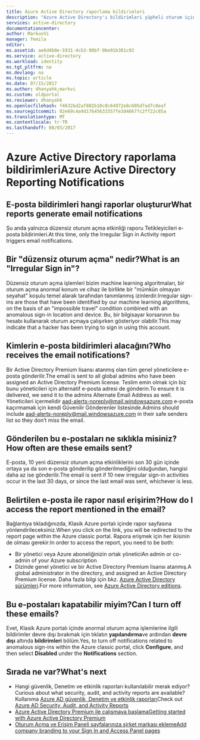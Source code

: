 ```yaml
---
title: Azure Active Directory raporlama bildirimleri
description: "Azure Active Directory'ı bildirimleri şüpheli oturum için raporlama kullanma bileşenleri."
services: active-directory
documentationcenter: 
author: MarkusVi
manager: femila
editor: 
ms.assetid: ae6d4b0e-5931-4cb3-98bf-9be91b381c92
ms.service: active-directory
ms.workload: identity
ms.tgt_pltfrm: na
ms.devlang: na
ms.topic: article
ms.date: 07/15/2017
ms.author: dhanyahk;markvi
ms.custom: oldportal
ms.reviewer: dhanyahk
ms.openlocfilehash: f4632bd2af802b10c8c64972e8c605d7ad7c0eaf
ms.sourcegitcommit: 02e69c4a9d17645633357fe3d46677c2ff22c85a
ms.translationtype: MT
ms.contentlocale: tr-TR
ms.lasthandoff: 08/03/2017
---
```

# <a name="azure-active-directory-reporting-notifications"></a><span data-ttu-id="d8d08-103">Azure Active Directory raporlama bildirimleri</span><span class="sxs-lookup"><span data-stu-id="d8d08-103">Azure Active Directory Reporting Notifications</span></span>
## <a name="what-reports-generate-email-notifications"></a><span data-ttu-id="d8d08-104">E-posta bildirimleri hangi raporlar oluşturur</span><span class="sxs-lookup"><span data-stu-id="d8d08-104">What reports generate email notifications</span></span>
<span data-ttu-id="d8d08-105">Şu anda yalnızca düzensiz oturum açma etkinliği raporu Tetikleyicileri e-posta bildirimleri.</span><span class="sxs-lookup"><span data-stu-id="d8d08-105">At this time, only the Irregular Sign in Activity report triggers email notifications.</span></span>

## <a name="what-is-an-irregular-sign-in"></a><span data-ttu-id="d8d08-106">Bir "düzensiz oturum açma" nedir?</span><span class="sxs-lookup"><span data-stu-id="d8d08-106">What is an "Irregular Sign in"?</span></span>
<span data-ttu-id="d8d08-107">Düzensiz oturum açma işlemleri bizim machine learning algoritmaları, bir oturum açma anormal konum ve cihaz ile birlikte bir "mümkün olmayan seyahat" koşulu temel alarak tarafından tanımlanmış izinlerdir.</span><span class="sxs-lookup"><span data-stu-id="d8d08-107">Irregular sign-ins are those that have been identified by our machine learning algorithms, on the basis of an "impossible travel" condition combined with an anomalous sign-in location and device.</span></span> <span data-ttu-id="d8d08-108">Bu, bir bilgisayar korsanının bu hesabı kullanarak oturum açmaya çalışırken gösteriyor olabilir.</span><span class="sxs-lookup"><span data-stu-id="d8d08-108">This may indicate that a hacker has been trying to sign in using this account.</span></span>

## <a name="who-receives-the-email-notifications"></a><span data-ttu-id="d8d08-109">Kimlerin e-posta bildirimleri alacağını?</span><span class="sxs-lookup"><span data-stu-id="d8d08-109">Who receives the email notifications?</span></span>
<span data-ttu-id="d8d08-110">Bir Active Directory Premium lisansı atanmış olan tüm genel yöneticilere e-posta gönderilir.</span><span class="sxs-lookup"><span data-stu-id="d8d08-110">The email is sent to all global admins who have been assigned an Active Directory Premium license.</span></span> <span data-ttu-id="d8d08-111">Teslim emin olmak için biz bunu yöneticileri için alternatif e-posta adresi de gönderin.</span><span class="sxs-lookup"><span data-stu-id="d8d08-111">To ensure it is delivered, we send it to the admins Alternate Email Address as well.</span></span> <span data-ttu-id="d8d08-112">Yöneticileri içermelidir aad-alerts-noreply@mail.windowsazure.com e-posta kaçırmamak için kendi Güvenilir Gönderenler listesinde.</span><span class="sxs-lookup"><span data-stu-id="d8d08-112">Admins should include aad-alerts-noreply@mail.windowsazure.com in their safe senders list so they don’t miss the email.</span></span>

## <a name="how-often-are-these-emails-sent"></a><span data-ttu-id="d8d08-113">Gönderilen bu e-postaları ne sıklıkla misiniz?</span><span class="sxs-lookup"><span data-stu-id="d8d08-113">How often are these emails sent?</span></span>
<span data-ttu-id="d8d08-114">E-posta, 10 yeni düzensiz oturum açma etkinliklerini son 30 gün içinde ortaya ya da son e-posta gönderilip gönderilmediğini olduğundan, hangisi daha az ise gönderilir.</span><span class="sxs-lookup"><span data-stu-id="d8d08-114">The email is sent if 10 new irregular sign-in activities occur in the last 30 days, or since the last email was sent, whichever is less.</span></span>

## <a name="how-do-i-access-the-report-mentioned-in-the-email"></a><span data-ttu-id="d8d08-115">Belirtilen e-posta ile rapor nasıl erişirim?</span><span class="sxs-lookup"><span data-stu-id="d8d08-115">How do I access the report mentioned in the email?</span></span>
<span data-ttu-id="d8d08-116">Bağlantıya tıkladığınızda, Klasik Azure portalı içinde rapor sayfasına yönlendirileceksiniz.</span><span class="sxs-lookup"><span data-stu-id="d8d08-116">When you click on the link, you will be redirected to the report page within the Azure classic portal.</span></span> <span data-ttu-id="d8d08-117">Rapora erişmek için her ikisinin de olması gerekir:</span><span class="sxs-lookup"><span data-stu-id="d8d08-117">In order to access the report, you need to be both:</span></span>

* <span data-ttu-id="d8d08-118">Bir yönetici veya Azure aboneliğinizin ortak yönetici</span><span class="sxs-lookup"><span data-stu-id="d8d08-118">An admin or co-admin of your Azure subscription</span></span>
* <span data-ttu-id="d8d08-119">Dizinde genel yönetici ve bir Active Directory Premium lisansı atanmış.</span><span class="sxs-lookup"><span data-stu-id="d8d08-119">A global administrator in the directory, and assigned an Active Directory Premium license.</span></span> <span data-ttu-id="d8d08-120">Daha fazla bilgi için bkz. [Azure Active Directory sürümleri](active-directory-editions.md).</span><span class="sxs-lookup"><span data-stu-id="d8d08-120">For more information, see [Azure Active Directory editions](active-directory-editions.md).</span></span>

## <a name="can-i-turn-off-these-emails"></a><span data-ttu-id="d8d08-121">Bu e-postaları kapatabilir miyim?</span><span class="sxs-lookup"><span data-stu-id="d8d08-121">Can I turn off these emails?</span></span>
<span data-ttu-id="d8d08-122">Evet, Klasik Azure portalı içinde anormal oturum açma işlemlerine ilgili bildirimler devre dışı bırakmak için tıklatın **yapılandırma**ve ardından **devre dışı** altında **bildirimleri** bölüm.</span><span class="sxs-lookup"><span data-stu-id="d8d08-122">Yes, to turn off notifications related to anomalous sign-ins within the Azure classic portal, click **Configure**, and then select **Disabled** under the **Notifications** section.</span></span>

## <a name="whats-next"></a><span data-ttu-id="d8d08-123">Sırada ne var?</span><span class="sxs-lookup"><span data-stu-id="d8d08-123">What's next</span></span>
* <span data-ttu-id="d8d08-124">Hangi güvenlik, Denetim ve etkinlik raporları kullanılabilir merak ediyor?</span><span class="sxs-lookup"><span data-stu-id="d8d08-124">Curious about what security, audit, and activity reports are available?</span></span> <span data-ttu-id="d8d08-125">Kullanıma [Azure AD güvenlik, Denetim ve etkinlik raporları](active-directory-view-access-usage-reports.md)</span><span class="sxs-lookup"><span data-stu-id="d8d08-125">Check out [Azure AD Security, Audit, and Activity Reports](active-directory-view-access-usage-reports.md)</span></span>
* [<span data-ttu-id="d8d08-126">Azure Active Directory Premium ile çalışmaya başlama</span><span class="sxs-lookup"><span data-stu-id="d8d08-126">Getting started with Azure Active Directory Premium</span></span>](active-directory-get-started-premium.md)
* [<span data-ttu-id="d8d08-127">Oturum Açma ve Erişim Paneli sayfalarınıza şirket markası ekleme</span><span class="sxs-lookup"><span data-stu-id="d8d08-127">Add company branding to your Sign In and Access Panel pages</span></span>](active-directory-add-company-branding.md)

